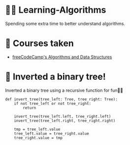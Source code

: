 # 👨‍💻 Learning-Algorithms

Spending some extra time to better understand algorithms.

# 📑 Courses taken

* [freeCodeCamp's Algorithms and Data Structures](https://github.com/Edveika/Learning-Algorithms/blob/main/freeCodeCamp/freeCodeCamp.md)

# 🌳 Inverted a binary tree!

Inverted a binary tree using a recursive function for fun🤷‍♂️

```
def invert_tree(tree_left: Tree, tree_right: Tree):
    if not tree_left or not tree_right:
        return
    
    invert_tree(tree_left.left, tree_right.left)
    invert_tree(tree_left.right, tree_right.right)

    tmp = tree_left.value
    tree_left.value = tree_right.value
    tree_right.value = tmp
```

